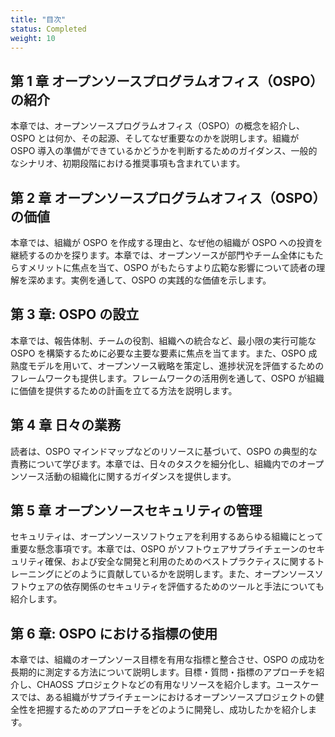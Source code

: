 ```yaml
---
title: "目次"
status: Completed
weight: 10
---
```


## 第 1 章 オープンソースプログラムオフィス（OSPO）の紹介

本章では、オープンソースプログラムオフィス（OSPO）の概念を紹介し、OSPO とは何か、その起源、そしてなぜ重要なのかを説明します。組織が OSPO 導入の準備ができているかどうかを判断するためのガイダンス、一般的なシナリオ、初期段階における推奨事項も含まれています。

## 第 2 章 オープンソースプログラムオフィス（OSPO）の価値

本章では、組織が OSPO を作成する理由と、なぜ他の組織が OSPO への投資を継続するのかを探ります。本章では、オープンソースが部門やチーム全体にもたらすメリットに焦点を当て、OSPO がもたらすより広範な影響について読者の理解を深めます。実例を通して、OSPO の実践的な価値を示します。

## 第 3 章: OSPO の設立

本章では、報告体制、チームの役割、組織への統合など、最小限の実行可能な OSPO を構築するために必要な主要な要素に焦点を当てます。また、OSPO 成熟度モデルを用いて、オープンソース戦略を策定し、進捗状況を評価するためのフレームワークも提供します。フレームワークの活用例を通して、OSPO が組織に価値を提供するための計画を立てる方法を説明します。

## 第 4 章 日々の業務

読者は、OSPO マインドマップなどのリソースに基づいて、OSPO の典型的な責務について学びます。本章では、日々のタスクを細分化し、組織内でのオープンソース活動の組織化に関するガイダンスを提供します。

## 第 5 章 オープンソースセキュリティの管理

セキュリティは、オープンソースソフトウェアを利用するあらゆる組織にとって重要な懸念事項です。本章では、OSPO がソフトウェアサプライチェーンのセキュリティ確保、および安全な開発と利用のためのベストプラクティスに関するトレーニングにどのように貢献しているかを説明します。また、オープンソースソフトウェアの依存関係のセキュリティを評価するためのツールと手法についても紹介します。

## 第 6 章: OSPO における指標の使用

本章では、組織のオープンソース目標を有用な指標と整合させ、OSPO の成功を長期的に測定する方法について説明します。目標・質問・指標のアプローチを紹介し、CHAOSS プロジェクトなどの有用なリソースを紹介します。ユースケースでは、ある組織がサプライチェーンにおけるオープンソースプロジェクトの健全性を把握するためのアプローチをどのように開発し、成功したかを紹介します。
